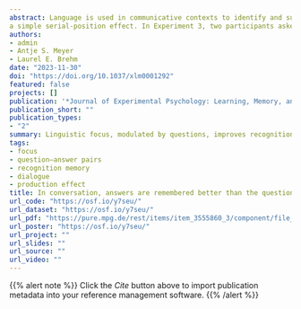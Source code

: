 ```yaml
---
abstract: Language is used in communicative contexts to identify and successfully transmit new information that should be later remembered. In three studies, we used question–answer pairs, a naturalistic device for focusing information, to examine how properties of conversations inform later item memory. In Experiment 1, participants viewed three pictures while listening to a recorded question–answer exchange between two people about the locations of two of the displayed pictures. In a memory recognition test conducted online a day later, participants recognized the names of pictures that served as answers more accurately than the names of pictures that appeared as questions. This suggests that this type of focus indeed boosts memory. In Experiment 2, participants listened to the same items embedded in declarative sentences. There was a reduced memory benefit for the second item, confirming the role of linguistic focus on later memory beyond
a simple serial-position effect. In Experiment 3, two participants asked and answered the same questions about objects in a dialogue. Here, answers continued to receive a memory benefit, and this focus effect was accentuated by language production such that information-seekers remembered the answers to their questions better than information-givers remembered the questions they had been asked. Combined, these studies show how people’s memory for conversation is modulated by the referential status of the items mentioned and by the speaker’s roles of the conversation participants.
authors:
- admin
- Antje S. Meyer
- Laurel E. Brehm
date: "2023-11-30"
doi: "https://doi.org/10.1037/xlm0001292"
featured: false
projects: []
publication: '*Journal of Experimental Psychology: Learning, Memory, and Cognition, 49*'
publication_short: ""
publication_types:
- "2"
summary: Linguistic focus, modulated by questions, improves recognition memory above and beyond serial position in one- and two-person experiments.
tags:
- focus
- question–answer pairs
- recognition memory
- dialogue
- production effect
title: In conversation, answers are remembered better than the questions themselves
url_code: "https://osf.io/y7seu/"
url_dataset: "https://osf.io/y7seu/"
url_pdf: "https://pure.mpg.de/rest/items/item_3555860_3/component/file_3558443/content"
url_poster: "https://osf.io/y7seu/"
url_project: ""
url_slides: ""
url_source: ""
url_video: ""
---
```


{{% alert note %}}
Click the *Cite* button above to import publication metadata into your reference management software.
{{% /alert %}}

